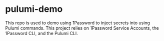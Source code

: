 # pulumi-demo
This repo is used to demo using 1Password to inject secrets into using Pulumi commands. This project relies on 1Password Service Accounts, the 1Password CLI, and the Pulumi CLI.
